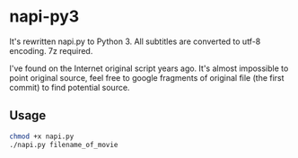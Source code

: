 # napi-py3

It's rewritten napi.py to Python 3. All subtitles are converted to utf-8 encoding.
7z required.

I've found on the Internet original script years ago.
It's almost impossible to point original source, feel free to google fragments of original file (the first commit) to find potential source.

## Usage

```sh
chmod +x napi.py
./napi.py filename_of_movie
```